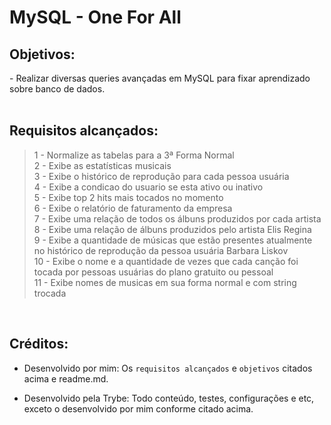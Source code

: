 # MySQL - One For All 

## Objetivos:
<section>
- Realizar diversas queries avançadas em MySQL para fixar aprendizado sobre banco de dados. 
</section>

</br>

## Requisitos alcançados:

>1 - Normalize as tabelas para a 3ª Forma Normal
</br> 2 - Exibe as estatísticas musicais
</br> 3 - Exibe o histórico de reprodução para cada pessoa usuária
</br> 4 - Exibe a condicao do usuario se esta ativo ou inativo
</br> 5 - Exibe top 2 hits mais tocados no momento
</br> 6 - Exibe o relatório de faturamento da empresa
</br> 7 - Exibe uma relação de todos os álbuns produzidos por cada artista
</br> 8 - Exibe uma relação de álbuns produzidos pelo artista Elis Regina
</br> 9 - Exibe a quantidade de músicas que estão presentes atualmente no histórico de reprodução da pessoa usuária Barbara Liskov
</br> 10 - Exibe o nome e a quantidade de vezes que cada canção foi tocada por pessoas usuárias do plano gratuito ou pessoal
</br> 11 - Exibe nomes de musicas em sua forma normal e com string trocada
</br>

## Créditos:

- Desenvolvido por mim: Os `requisitos alcançados` e `objetivos` citados acima e readme.md.

- Desenvolvido pela Trybe: Todo conteúdo, testes, configurações e etc, exceto o desenvolvido por mim conforme citado acima.


<!-- ## Preview:

 <img src="images/preview.png" width="900px" > -->

